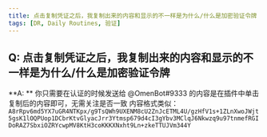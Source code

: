 ```yaml
---
title: 点击复制凭证之后，我复制出来的内容和显示的不一样是为什么/什么是加密验证令牌
tags: [DR, Daily Routines, 验证]
---
```


## Q: 点击复制凭证之后，我复制出来的内容和显示的不一样是为什么/什么是加密验证令牌
**A: **
你只需要在认证的时候发送给 @OmenBot#9333 的内容是在插件中单击复制后的内容即可，无需关注是否一致
内容格式类似：
`A8rRpv6md5YX7uGR4NTKpx/g9TsQWh9UXENM8cU2ZnJcETML4U/gzHfV1s+1ZLnXwoJWjt5gsK1lOQPUop1DCbrKtvGlyacJrr3Ytmsp679d4cI3gYbv3MClqJ6Nkwzq9u97tnmefRGIDoRAZ7SbxiOZRYcwpMV8KtH3coKKKXNxht9Ln+zkeTTUJVm344Y`


